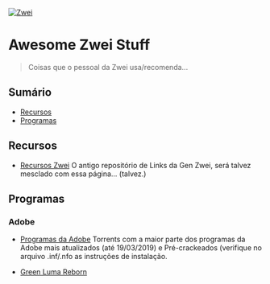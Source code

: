 [![Zwei](https://i.imgur.com/OsmED3M.png)](https://www.instagram.com/generationzwei/)
# Awesome Zwei Stuff

> Coisas que o pessoal da Zwei usa/recomenda...


## Sumário

- [Recursos](#recursos)
- [Programas](#programas)
    
    
## Recursos

- [Recursos Zwei](https://docs.google.com/document/d/1xYQSxIhp5YMptyxj46ZVu8lxM_ipJ5IXplNQue4R3So/edit) O antigo repositório de Links da Gen Zwei, será talvez mesclado com essa página... (talvez.)


## Programas

### Adobe


- [Programas da Adobe](https://drive.google.com/drive/folders/1mGjQGjjmVXcN_Lu_dXf68NBC6RhRRBYp?usp=sharing) Torrents com a maior parte dos programas da Adobe mais atualizados (até 19/03/2019) e Pré-crackeados (verifique no arquivo .inf/.nfo as instruções de instalação.



- [Green Luma Reborn](http://www.mediafire.com/file/u8nfdx8ndwkj4dh/GreenLuma_Reborn_1.6.7.7z/file)
